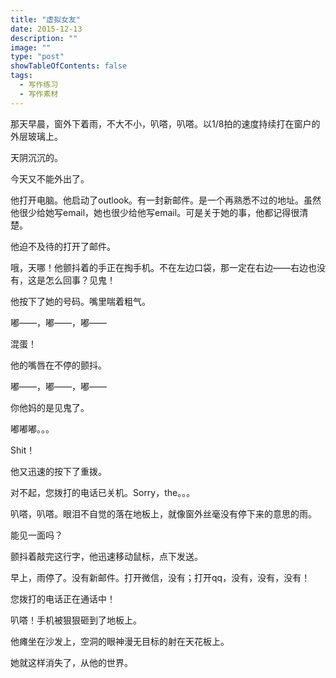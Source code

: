 ```yaml
---
title: "虚拟女友"
date: 2015-12-13
description: ""
image: ""
type: "post"
showTableOfContents: false
tags:
  - 写作练习
  - 写作素材
---
```


那天早晨，窗外下着雨，不大不小，叭嗒，叭嗒。以1/8拍的速度持续打在窗户的外层玻璃上。

天阴沉沉的。

今天又不能外出了。

他打开电脑。他启动了outlook。有一封新邮件。是一个再熟悉不过的地址。虽然他很少给她写email，她也很少给他写email。可是关于她的事，他都记得很清楚。

他迫不及待的打开了邮件。

哦，天哪！他颤抖着的手正在掏手机。不在左边口袋，那一定在右边——右边也没有，这是怎么回事？见鬼！

他按下了她的号码。嘴里喘着粗气。

嘟——，嘟——，嘟——

混蛋！

他的嘴唇在不停的颤抖。

嘟——，嘟——，嘟——

你他妈的是见鬼了。

嘟嘟嘟。。。

Shit！

他又迅速的按下了重拨。

对不起，您拨打的电话已关机。Sorry，the。。。

叭嗒，叭嗒。眼泪不自觉的落在地板上，就像窗外丝毫没有停下来的意思的雨。

能见一面吗？

颤抖着敲完这行字，他迅速移动鼠标，点下发送。

早上，雨停了。没有新邮件。打开微信，没有；打开qq，没有，没有，没有！

您拨打的电话正在通话中！

叭嗒！手机被狠狠砸到了地板上。

他瘫坐在沙发上，空洞的眼神漫无目标的射在天花板上。

她就这样消失了，从他的世界。